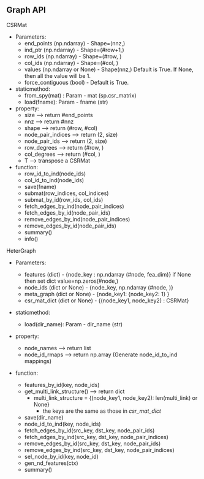 Graph API
-----------------------
CSRMat

 - Parameters:
    - end_points (np.ndarray) - Shape=(nnz,) 
    - ind_ptr (np.ndarray) - Shape=(#row+1,)
    - row_ids (np.ndarray) - Shape=(#row, )
    - col_ids (np.ndarray) - Shape=(#col, )
    - values  (np.ndarray or None) - Shape(nnz,) Default is True. If None, then all the value will be 1.
    - force_contiguous (bool) - Default is True.
 - staticmethod:
    - from_spy(mat) : Param - mat (sp.csr_matrix)
    - load(fname): Param - fname (str)
 - property:
    - size --> return #end_points
    - nnz --> return #nnz
    - shape --> return (#row, #col)
    - node_pair_indices --> return (2, size)
    - node_pair_ids --> return (2, size)
    - row_degrees --> return (#row, )
    - col_degrees --> return (#col, )
    - T --> transpose a CSRMat
 - function:
    - row_id_to_ind(node_ids)
    - col_id_to_ind(node_ids)
    - save(fname)
    - submat(row_indices, col_indices)
    - submat_by_id(row_ids, col_ids)
    - fetch_edges_by_ind(node_pair_indices)
    - fetch_edges_by_id(node_pair_ids)
    - remove_edges_by_ind(node_pair_indices)
    - remove_edges_by_id(node_pair_ids)
    - summary()
    - info()
    
HeterGraph
 - Parameters:
    - features (dict) - {node_key : np.ndarray (#node, fea_dim)} if None then set dict value=np.zeros(#node,)
    - node_ids (dict or None) - {node_key, np.ndarray (#node, )}
    - meta_graph (dict or None) - {node_key1: {node_key2: 1} }
    - csr_mat_dict (dict or None) - {(node_key1, node_key2) : CSRMat}
    
 - staticmethod:
    - load(dir_name): Param - dir_name (str)
 
 - property:
    - node_names --> return list
    - node_id_rmaps --> return np.array (Generate node_id_to_ind mappings)

 - function:
    - features_by_id(key, node_ids)
    - get_multi_link_structure() --> return dict 
        - multi_link_structure = {(node_key1, node_key2): len(multi_link) or None}
            - the keys are the same as those in *csr_mat_dict*
    - save(dir_name)
    - node_id_to_ind(key, node_ids)
    - fetch_edges_by_id(src_key, dst_key, node_pair_ids)
    - fetch_edges_by_ind(src_key, dst_key, node_pair_indices)
    - remove_edges_by_id(src_key, dst_key, node_pair_ids)
    - remove_edges_by_ind(src_key, dst_key, node_pair_indices)
    - sel_node_by_id(key, node_id)
    - gen_nd_features(ctx)
    - summary()


